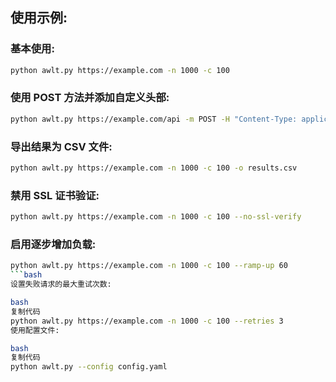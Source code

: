 ## 使用示例:

### 基本使用:

```bash
python awlt.py https://example.com -n 1000 -c 100
```

### 使用 POST 方法并添加自定义头部:
```bash
python awlt.py https://example.com/api -m POST -H "Content-Type: application/json" -H "Authorization: Bearer <token>" -n 500 -c 50
```

### 导出结果为 CSV 文件:
```bash
python awlt.py https://example.com -n 1000 -c 100 -o results.csv
```

### 禁用 SSL 证书验证:

```bash
python awlt.py https://example.com -n 1000 -c 100 --no-ssl-verify
```

### 启用逐步增加负载:
```bash
python awlt.py https://example.com -n 1000 -c 100 --ramp-up 60
```bash
设置失败请求的最大重试次数:

bash
复制代码
python awlt.py https://example.com -n 1000 -c 100 --retries 3
使用配置文件:

bash
复制代码
python awlt.py --config config.yaml
